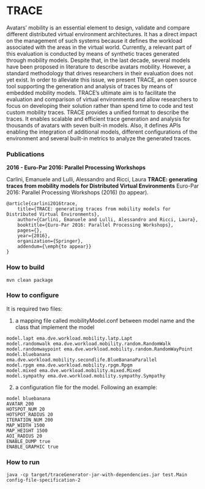 TRACE
=======

Avatars’ mobility is an essential element to design, validate and compare different distributed virtual environment architectures. It has a direct impact on the management of such systems because it defines the workload associated with the areas in the virtual world. Currently, a relevant part of this evaluation is conducted by means of synthetic traces generated through mobility models. Despite that, in the last decade, several models have been proposed in literature to describe avatars mobility. However, a standard methodology that drives researchers in their evaluation does not yet exist. In order to alleviate this issue, we present TRACE, an open source tool supporting the generation and analysis of traces by means of embedded mobility models. TRACE’s ultimate aim is to facilitate the evaluation and comparison of virtual environments and allow researchers to focus on developing their solution rather than spend time to code and test custom mobility traces. TRACE provides a unified format to describe the traces. It enables scalable and efficient trace generation and analysis for thousands of avatars with seven built-in models. Also, it defines APIs enabling the integration of additional models, different configurations of the environment and several built-in metrics to analyze the generated traces.

### Publications

**2016 - Euro-Par 2016: Parallel Processing Workshops**

Carlini, Emanuele and Lulli, Alessandro and Ricci, Laura
**TRACE: generating traces from mobility models for Distributed Virtual Environments** 
Euro-Par 2016: Parallel Processing Workshops (2016) (to appear).

```
@article{carlini2016trace,
	title={TRACE: generating traces from mobility models for Distributed Virtual Environments},
	author={Carlini, Emanuele and Lulli, Alessandro and Ricci, Laura},
	booktitle={Euro-Par 2016: Parallel Processing Workshops},
	pages={},
	year={2016},
	organization={Springer},
	addendum={\emph{to appear}}
}
```

### How to build

```
mvn clean package
```

### How to configure
It is required two files:
1) a mapping file called mobilityModel.conf between model name and the class that implement the model

```
model.lapt ema.dve.workload.mobility.latp.Lapt
model.randomwalk ema.dve.workload.mobility.random.RandomWalk
model.randomwaypoint ema.dve.workload.mobility.random.RandomWayPoint
model.bluebanana ema.dve.workload.mobility.secondlife.BlueBananaParallel
model.rpgm ema.dve.workload.mobility.rpgm.Rpgm
model.mixed ema.dve.workload.mobility.mixed.Mixed
model.sympathy ema.dve.workload.mobility.sympathy.Sympathy
```

2) a configuration file for the model. Following an example:

```
model bluebanana
AVATAR 200
HOTSPOT_NUM 20
HOTSPOT_RADIUS 20
ITERATION_NUM 200
MAP_WIDTH 1500
MAP_HEIGHT 1500
AOI_RADIUS 20
ENABLE_DUMP true
ENABLE_GRAPHIC true
```

### How to run

```
java -cp target/traceGenerator-jar-with-dependencies.jar test.Main config-file-specification-2
```